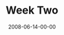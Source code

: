 ---
layout: message
category: message
series: "Pride"
title: "Week Two"
date: 2008-06-14-00-00
message_id: 502
notes-description: "Study notes for Pride (week two.)"
notes: "http://s3.amazonaws.com/crossroads-media/documents/SN_6-15-08.pdf"
notes-title: "Pride&#58; Week Two"
program: "http://s3.amazonaws.com/crossroads-media/documents/0614_15Program.pdf"
description: "Alli Patterson shares how pride has taken root in her live through performance, titles and a need to be recognized."
video: "http://s3.amazonaws.com/crossroads-media/messages/video/Pride2.mp4"
video-duration: "50:29"
video-image: "http://s3.amazonaws.com/crossroads-media/images/pride2-still.jpg"
audio: "http://s3.amazonaws.com/crossroads-media/messages/audio/Pride_02_06-16-08_Alli_Patterson_webaudio.mp3"
audio-duration: "48:15"
tag: 
 - pride
 - alli
 - work
 - moms
 - fathers
 - dads
 - tree
 - p-and-g
 - procter
 - patterson
explicit: false
---